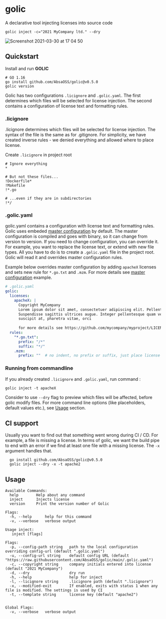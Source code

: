 # golic
A declarative tool injecting licenses into source code
```
golic inject -c="2021 MyCompany ltd." --dry
```
![Screenshot 2021-03-30 at 17 04 50](https://user-images.githubusercontent.com/7195836/113011391-0c19ff00-917a-11eb-9579-60851a2f9be2.png)
## Quickstart 
Install and run **GOLIC**
```shell
# GO 1.16 
go install github.com/AbsaOSS/golic@v0.5.0
golic version
```
Golic has two configurations `.licignore` and `.golic.yaml`. The first determines which 
files will be selected for license injection. The second contains a configuration of license text and formatting rules.

### .licignore
.licignore determines which files will be selected for license injection. The syntax of the file is the same as for .gitignore.
For simplicity, we have created inverse rules - we denied everything and allowed where to place license.

Create `.licignore` in project root
```shell
# Ignore everything
*

# But not these files...
!Dockerfile*
!Makefile
!*.go

# ...even if they are in subdirectories
!*/
````
### .golic.yaml
golic.yaml contains a configuration with license text and formatting rules. Golic uses embeded [master configuration](https://raw.githubusercontent.com/AbsaOSS/golic/main/.golic.yaml) 
by default. The master configuration is compiled and goes with binary, so it can change from version to version.
If you need to change configuration, you can override it. For example, you want to replace the license text, 
or extend with new file types. All you have to do is to create a `.golic.yaml` file in the project root. Golic will 
read it and overrides master configuration rules.

Example below overrides master configuration by adding `apacheX` licenses and sets new rule for `*.go.txt` and `.mzm`.
For more details see [master configuration](https://raw.githubusercontent.com/AbsaOSS/golic/main/.golic.yaml) example.
```yaml
# .golic.yaml 
golic:
  licenses:
    apacheX: |
      Copyright MyCompany
      Lorem ipsum dolor sit amet, consectetuer adipiscing elit. Pellentesque pretium lectus id turpis. 
      Suspendisse sagittis ultrices augue. Integer pellentesque quam vel velit. In sem justo, commodo ut 
      suscipit at, pharetra vitae, orci
      
      for more details see https://github.com/mycompany/myproject/LICENSE
  rules:
    "*.go.txt":
      prefix: "/*"
      suffix: "*/"
    .mzm:
      prefix: ""  # no indent, no prefix or suffix, just place license text into top of the file 
```

### Running from commandline
If you already created `.licignore` and `.golic.yaml`, run command : 
```shell
golic inject -t apacheX
```
Consider to use `--dry` flag to preview which files will be affected, before golic modify files.
For more command line options (like placeholders, default values etc.), see [Usage](#usage) section.

## CI support
Usually you want to find out that something went wrong during CI / CD. For example, a file is missing a license. 
In terms of golic, we want the build pipe to end with an error if we find at least one file with a missing license.
The `-x` argument handles that.
```shell
  go install github.com/AbsaOSS/golic@v0.5.0
  golic inject --dry -x -t apache2
```

## Usage
```
Available Commands:
  help        Help about any command
  inject      Injects license
  version     Print the version number of Golic

Flags:
  -h, --help      help for this command
  -v, --verbose   verbose output

Usage inject:
   inject [flags]

Flags:
  -p, --config-path string   path to the local configuration overriding config-url (default ".golic.yaml")
  -u, --config-url string    default config URL (default "https://raw.githubusercontent.com/AbsaOSS/golic/main/.golic.yaml")
  -c, --copyright string     company initials entered into license (default "2021 MyCompany")
  -d, --dry                  dry run
  -h, --help                 help for inject
  -l, --licignore string     .licignore path (default ".licignore")
  -x, --modified-exit        If enabled, exits with status 1 when any file is modified. The settings is used by CI
  -t, --template string      license key (default "apache2")


Global Flags:
  -v, --verbose   verbose output
```
